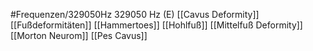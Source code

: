 #Frequenzen/329050Hz
329050 Hz (E)
[[Cavus Deformity]]
[[Fußdeformitäten]]
[[Hammertoes]]
[[Hohlfuß]]
[[Mittelfuß Deformity]]
[[Morton Neurom]]
[[Pes Cavus]]